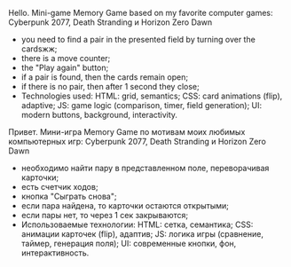 Hello. Mini-game Memory Game based on my favorite computer games: Cyberpunk 2077, Death Stranding и Horizon Zero Dawn
- you need to find a pair in the presented field by turning over the cardsжж;
- there is a move counter;
- the "Play again" button;
- if a pair is found, then the cards remain open;
- if there is no pair, then after 1 second they close;
- Technologies used:
 HTML: grid, semantics;
 CSS: card animations (flip), adaptive;
 JS: game logic (comparison, timer, field generation);
 UI: modern buttons, background, interactivity.


Привет. Мини-игра Memory Game по мотивам моих любимых компьютерных игр: Cyberpunk 2077, Death Stranding и Horizon Zero Dawn
- необходимо найти пару в представленном поле, переворачивая карточки;
- есть счетчик ходов;
- кнопка "Сыграть снова";
- если пара найдена, то карточки остаются открытыми;
- если пары нет, то через 1 сек закрываются;
- Использоваемые технологии: 
 HTML: сетка, семантика;
 CSS: анимации карточек (flip), адаптив;
 JS: логика игры (сравнение, таймер, генерация поля);
 UI: современные кнопки, фон, интерактивность.
